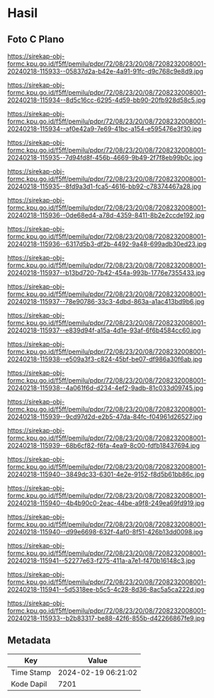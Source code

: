 # Hasil

## Foto C Plano

https://sirekap-obj-formc.kpu.go.id/f5ff/pemilu/pdpr/72/08/23/20/08/7208232008001-20240218-115933--05837d2a-b42e-4a91-91fc-d9c768c9e8d9.jpg

https://sirekap-obj-formc.kpu.go.id/f5ff/pemilu/pdpr/72/08/23/20/08/7208232008001-20240218-115934--8d5c16cc-6295-4d59-bb90-20fb928d58c5.jpg

https://sirekap-obj-formc.kpu.go.id/f5ff/pemilu/pdpr/72/08/23/20/08/7208232008001-20240218-115934--af0e42a9-7e69-41bc-a154-e595476e3f30.jpg

https://sirekap-obj-formc.kpu.go.id/f5ff/pemilu/pdpr/72/08/23/20/08/7208232008001-20240218-115935--7d94fd8f-456b-4669-9b49-2f7f8eb99b0c.jpg

https://sirekap-obj-formc.kpu.go.id/f5ff/pemilu/pdpr/72/08/23/20/08/7208232008001-20240218-115935--8fd9a3d1-fca5-4616-bb92-c78374467a28.jpg

https://sirekap-obj-formc.kpu.go.id/f5ff/pemilu/pdpr/72/08/23/20/08/7208232008001-20240218-115936--0de68ed4-a78d-4359-8411-8b2e2ccde192.jpg

https://sirekap-obj-formc.kpu.go.id/f5ff/pemilu/pdpr/72/08/23/20/08/7208232008001-20240218-115936--6317d5b3-df2b-4492-9a48-699adb30ed23.jpg

https://sirekap-obj-formc.kpu.go.id/f5ff/pemilu/pdpr/72/08/23/20/08/7208232008001-20240218-115937--b13bd720-7b42-454a-993b-1776e7355433.jpg

https://sirekap-obj-formc.kpu.go.id/f5ff/pemilu/pdpr/72/08/23/20/08/7208232008001-20240218-115937--78e90786-33c3-4dbd-863a-a1ac413bd9b6.jpg

https://sirekap-obj-formc.kpu.go.id/f5ff/pemilu/pdpr/72/08/23/20/08/7208232008001-20240218-115937--e839d94f-a15a-4d1e-93af-6f6b4584cc60.jpg

https://sirekap-obj-formc.kpu.go.id/f5ff/pemilu/pdpr/72/08/23/20/08/7208232008001-20240218-115938--e509a3f3-c824-45bf-be07-df986a30f6ab.jpg

https://sirekap-obj-formc.kpu.go.id/f5ff/pemilu/pdpr/72/08/23/20/08/7208232008001-20240218-115938--4a061f6d-d234-4ef2-9adb-81c033d09745.jpg

https://sirekap-obj-formc.kpu.go.id/f5ff/pemilu/pdpr/72/08/23/20/08/7208232008001-20240218-115939--9cd97d2d-e2b5-47da-84fc-f04961d26527.jpg

https://sirekap-obj-formc.kpu.go.id/f5ff/pemilu/pdpr/72/08/23/20/08/7208232008001-20240218-115939--68b6cf82-f6fa-4ea9-8c00-fdfb18437694.jpg

https://sirekap-obj-formc.kpu.go.id/f5ff/pemilu/pdpr/72/08/23/20/08/7208232008001-20240218-115940--3849dc33-6301-4e2e-9152-f8d5b61bb86c.jpg

https://sirekap-obj-formc.kpu.go.id/f5ff/pemilu/pdpr/72/08/23/20/08/7208232008001-20240218-115940--4b4b90c0-2eac-44be-a9f8-249ea69fd919.jpg

https://sirekap-obj-formc.kpu.go.id/f5ff/pemilu/pdpr/72/08/23/20/08/7208232008001-20240218-115940--d99e6698-632f-4af0-8f51-426b13dd0098.jpg

https://sirekap-obj-formc.kpu.go.id/f5ff/pemilu/pdpr/72/08/23/20/08/7208232008001-20240218-115941--52277e63-f275-411a-a7e1-f470b16148c3.jpg

https://sirekap-obj-formc.kpu.go.id/f5ff/pemilu/pdpr/72/08/23/20/08/7208232008001-20240218-115941--5d5318ee-b5c5-4c28-8d36-8ac5a5ca222d.jpg

https://sirekap-obj-formc.kpu.go.id/f5ff/pemilu/pdpr/72/08/23/20/08/7208232008001-20240218-115933--b2b83317-be88-42f6-855b-d42266867fe9.jpg


## Metadata

| Key        | Value               |
| ---------- | ------------------- |
| Time Stamp | 2024-02-19 06:21:02 |
| Kode Dapil | 7201                |



